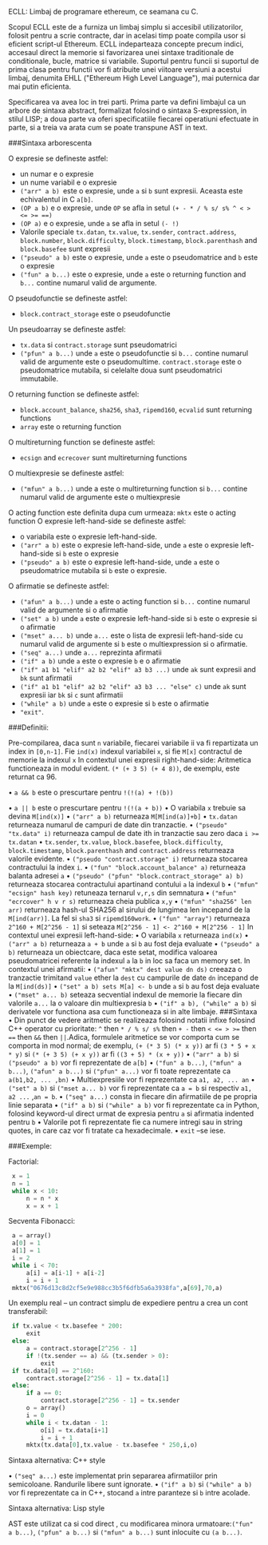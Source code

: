 ECLL: Limbaj de programare ethereum, ce seamana cu C.

Scopul ECLL este de a furniza un limbaj simplu si accesibil utilizatorilor, folosit pentru a scrie contracte, dar in acelasi timp poate compila usor si eficient script-ul Ethereum. ECLL indeparteaza concepte precum indici, accesaul direct la memorie si favorizarea unei sintaxe traditionale de conditionale, bucle, matrice si variabile. Suportul pentru funcii si suportul de prima clasa pentru functii vor fi atribuite unei viitoare versiuni a acestui limbaj, denumita EHLL ("Ethereum High Level Language"), mai puternica dar mai putin eficienta.

Specificarea va avea loc in trei parti. Prima parte va defini limbajul ca un arbore de sintaxa abstract, formalizat folosind o sintaxa S-expression, in stilul LISP; a doua parte va oferi specificatiile fiecarei operatiuni efectuate in parte, si a treia va arata cum se poate transpune AST in text.



###Sintaxa arborescenta

O expresie se defineste astfel:
- un numar e o expresie
- un nume variabil e o expresie
- `("arr" a b) `este o expresie, unde `a` si `b` sunt expresii. Aceasta este echivalentul in C `a[b]`.
- `(OP a b)` e o expresie, unde `OP` se afla in setul `(+ - * / % s/ s% ^ < > <= >= ==)`
-  `(OP a)` e o expresie, unde `a` se afla in setul `(- !) `
- Valorile speciale `tx.datan`, `tx.value`, `tx.sender`, `contract.address`, `block.number`, `block.difficulty`, `block.timestamp`, `block.parenthash` and `block.basefee` sunt expresii
- `("pseudo" a b)` este o expresie, unde `a` este o pseudomatrice and `b` este o expresie
- `("fun" a b...)` este o expresie, unde `a` este  o returning function and `b...` contine numarul valid de argumente.

O pseudofunctie se defineste astfel:
- `block.contract_storage` este o pseudofunctie

Un pseudoarray se defineste astfel:
- `tx.data` si `contract.storage` sunt pseudomatrici
- `("pfun" a b...)` unde `a` este o pseudofunctie si `b...` contine numarul valid de argumente este o pseudomultime.
`contract.storage` este o pseudomatrice mutabila, si celelalte doua sunt pseudomatrici immutabile.

O returning function se defineste astfel:
- `block.account_balance`, `sha256`, `sha3`, `ripemd160`, `ecvalid` sunt returning functions
- `array` este o returning function

O multireturning function se defineste astfel:
- `ecsign` and `ecrecover` sunt multireturning functions

O multiexpresie se defineste astfel:
- `("mfun" a b...)` unde a este o multireturning function si `b...` contine numarul valid de argumente este o multiexpresie

O acting function este definita dupa cum urmeaza:
`mktx` este o acting function
O expresie left-hand-side se defineste astfel:
- o variabila este o expresie left-hand-side.
- `("arr" a b)` este o expresie left-hand-side, unde `a` este o expresie left-hand-side si `b` este o expresie
-  `("pseudo" a b)` este o expresie left-hand-side, unde `a` este o pseudomatrice mutabila si `b` este o expresie.

O afirmatie se defineste astfel:
- `("afun" a b...)` unde `a` este o acting function si `b...` contine numarul valid de argumente si o afirmatie
- `("set" a b)` unde `a` este o expresie left-hand-side si `b` este o expresie si o afirmatie
- `("mset" a... b)` unde `a...` este o lista de expresii left-hand-side cu numarul valid de argumente si `b` este o multiexpression si o afirmatie.
- `("seq" a...)` unde `a...` reprezinta afirmatii
- `("if" a b)` unde `a` este o expresie `b` e o afirmatie
- `("if" a1 b1 "elif" a2 b2 "elif" a3 b3 ...)` unde `ak` sunt expresii and `bk` sunt afirmatii
- `("if" a1 b1 "elif" a2 b2 "elif" a3 b3 ... "else" c)` unde `ak` sunt expresii iar `bk` si `c` sunt afirmatii
- `("while" a b)` unde `a` este o expresie si `b` este o afirmatie
- `"exit"`.

###Definitii:

Pre-compilarea, daca sunt `n` variabile, fiecarei variabile ii va fi repartizata un index in `[0,n-1]`. Fie `ind(x)` indexul variabilei `x`, si fie  `M[x]` contractul de memorie la indexul `x`
In contextul unei expresii right-hand-side: 
Aritmetica functioneaza in modul evident. `(* (+ 3 5) (+ 4 8))`, de exemplu, este returnat ca 96.

•	`a && b` este o prescurtare pentru `!(!(a) + !(b))`

•	`a || b` este o prescurtare pentru `!(!(a + b))`
•	O variabila `x` trebuie sa devina `M[ind(x)]`
•	`("arr" a b)` returneaza `M[M[ind(a)]+b]`
•	`tx.datan` returneaza numarul de campuri de date din tranzactie. 
•	`("pseudo" "tx.data" i)` returneaza campul de date ith in tranzactie sau zero daca `i >= tx.datan`
•	`tx.sender`, `tx.value`, `block.basefee`, `block.difficulty`, `block.timestamp`, `block.parenthash` and `contract.address` returneaza valorile evidente. 
•	`("pseudo "contract.storage" i)`  returneaza stocarea contractului la index `i`.
•	`("fun" "block.account_balance" a)` returneaza balanta adresei `a`
•	`("pseudo" ("pfun" "block.contract_storage" a) b)` returneaza stocarea contractului apartinand contului `a` la indexul `b`
•	`("mfun" "ecsign" hash key)` retuneaza ternarul `v,r,s` din semnatura
•	`("mfun" "ecrcover" h v r s)` returneaza cheia publica `x,y`
•	`("mfun" "sha256" len arr)` returneaza hash-ul SHA256 al sirului de lungimea len incepand de la  `M[ind(arr)]`. La fel si `sha3` si `ripemd160work`.
•	`("fun" "array")` returneaza `2^160 + M[2^256 - 1]` si seteaza `M[2^256 - 1] <- 2^160 + M[2^256 - 1]`
In contextul unei expresii left-hand-side:
•	O variabila `x` returneaza `ind(x)`
•	`("arr" a b)` returneaza `a + b` unde `a` si `b` au fost deja evaluate
•	`("pseudo" a b)` returneaza un obiectcare, daca este setat, modifica valoarea pseudomatricei referente la indexul `a` la `b` in loc sa faca un memory set.
In contextul unei afirmatii: 
•	`("afun" "mktx" dest value dn ds)` creeaza o tranzactie trimitand `value` ether la `dest` cu campurile de date `dn` incepand de la `M[ind(ds)]`
•	`("set" a b) sets M[a] <- b` unde `a` si `b` au fost deja evaluate
•	`("mset" a... b)` seteaza secvential indexul de memorie la fiecare din valorile `a...` la o valoare din multiexpresia `b`
•	`("if" a b), ("while" a b)` si derivatele vor functiona asa cum functioneaza si in alte limbaje.
###Sintaxa
•	Din punct de vedere aritmetic se realizeaza folosind notatii infixe folosind C++ operator cu prioritate: `^` then `* / % s/ s%` then `+ -` then `< <= > >=` then `==` then `&&` then `||`.Adica, formulele aritmetice se vor comporta cum se comporta in mod normal; de exemplu, `(+ (* 3 5) (* x y))` ar fi `(3 * 5 + x * y)` si `(* (+ 3 5) (+ x y))` ar fi `((3 + 5) * (x + y))`
•	`("arr" a b)` si `("pseudo" a b)` vor fi reprezentate de `a[b]`
•	`("fun" a b...)`, `("mfun" a b...)`, `("afun" a b...)` si `("pfun" a...)` vor fi toate reprezentate ca `a(b1,b2, ... ,bn)`
•	Multiexpresiile vor fi reprezentate ca `a1, a2, ... an`
•	`("set" a b)` si `("mset a... b)` vor fi reprezentate ca `a = b` si respectiv `a1, a2 ...` ,`an = b`.
•	`("seq" a...)` consta in fiecare din afirmatiile de pe propria linie separata
•	`("if" a b)` si `("while" a b)` vor fi reprezentate ca in Python, folosind keyword-ul direct urmat de expresia pentru `a` si afirmatia indented pentru `b`
•	Valorile pot fi reprezentate fie ca numere intregi sau in string quotes, in care caz vor fi tratate ca hexadecimale.
•	`exit` –se iese.

###Exemple:

Factorial:
```python
 x = 1
 n = 1
 while x < 10:
     n = n * x
     x = x + 1
```
Secventa Fibonacci:
```python
 a = array()
 a[0] = 1
 a[1] = 1
 i = 2
 while i < 70:
     a[i] = a[i-1] + a[i-2]
     i = i + 1
 mktx("0676d13c8d2cf5e9e988cc3b5f6dfb5a6a3938fa",a[69],70,a)
```
Un exemplu real – un contract simplu de expediere pentru a crea un cont transferabil: 
```python
 if tx.value < tx.basefee * 200:
     exit
 else:
     a = contract.storage[2^256 - 1]
     if !(tx.sender == a) && (tx.sender > 0):
         exit
 if tx.data[0] == 2^160:
     contract.storage[2^256 - 1] = tx.data[1]
 else:
     if a == 0:
         contract.storage[2^256 - 1] = tx.sender
     o = array()
     i = 0
     while i < tx.datan - 1:
         o[i] = tx.data[i+1]
         i = i + 1
     mktx(tx.data[0],tx.value - tx.basefee * 250,i,o)
```
Sintaxa alternativa: C++ style

•	`("seq" a...)` este implementat prin separarea afirmatiilor prin semicoloane. Randurile libere sunt ignorate. 
•	`("if" a b)` si `("while" a b)` vor fi reprezentate ca in C++, stocand `a` intre paranteze si `b` intre acolade.

Sintaxa alternativa: Lisp style

AST  este utilizat ca si cod direct , cu modificarea minora urmatoare:`("fun" a b...)`, `("pfun" a b...)` si `("mfun" a b...)` sunt inlocuite cu `(a b...)`.
